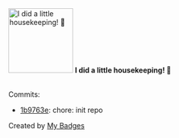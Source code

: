 <img src="https://my-badges.github.io/my-badges/chore-commit.png" alt="I did a little housekeeping! 🧹" title="I did a little housekeeping! 🧹" width="128">
<strong>I did a little housekeeping! 🧹</strong>
<br><br>

Commits:

- <a href="https://github.com/easymikey/easymikey/commit/1b9763e475f7f6376b7662b4dc5cc36ffc7a2c27">1b9763e</a>: chore: init repo


Created by <a href="https://github.com/my-badges/my-badges">My Badges</a>